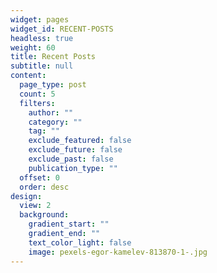 ```yaml
---
widget: pages
widget_id: RECENT-POSTS
headless: true
weight: 60
title: Recent Posts
subtitle: null
content:
  page_type: post
  count: 5
  filters:
    author: ""
    category: ""
    tag: ""
    exclude_featured: false
    exclude_future: false
    exclude_past: false
    publication_type: ""
  offset: 0
  order: desc
design:
  view: 2
  background:
    gradient_start: ""
    gradient_end: ""
    text_color_light: false
    image: pexels-egor-kamelev-813870-1-.jpg
---
```

